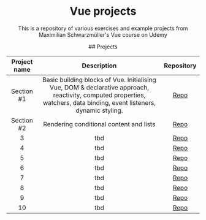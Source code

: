 <h1 align="center">Vue projects</h1>

<p align="center">This is a repository of various exercises and example projects from Maximilian Schwarzmüller's Vue course on Udemy</p>

<div align="center"> 
## Projects

| Project name | Description | Repository |
| :------------: | :-------: | :--------: |
| Section #1 | Basic building blocks of Vue. Initialising Vue, DOM & declarative approach, reactivity, computed properties, watchers, data binding, event listeners, dynamic styling. | <a href="https://github.com/dnksebastian/Vue-projects/tree/main/Section%20%231" target="_blank">Repo</a>  |
| Section #2 | Rendering conditional content and lists | <a href="#" target="_blank">Repo</a>  |
| 3 | tbd | <a href="#" target="_blank">Repo</a>  |
| 4 | tbd | <a href="#" target="_blank">Repo</a>  |
| 5 | tbd | <a href="#" target="_blank">Repo</a>  |
| 6 | tbd | <a href="#" target="_blank">Repo</a>  |
| 7 | tbd | <a href="#" target="_blank">Repo</a>  |
| 8 | tbd | <a href="#" target="_blank">Repo</a>  |
| 9 | tbd | <a href="#" target="_blank">Repo</a>  |
| 10 | tbd | <a href="#" target="_blank">Repo</a>  |
</div>